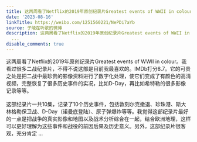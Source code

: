 ```yaml
---
title: 这两周看了Netflix的2019年原创纪录片Greatest events of WWII in colour。我看过很多二战纪录片，不得不说这部是目前我最喜欢的。IMDb打分8.7。它的可贵之处是...
date: '2023-08-16'
linkTitle: https://weibo.com/1251560221/NePDi7aYb
source: 子陵在听歌的微博
description: 这两周看了Netflix的2019年原创纪录片Greatest events of WWII in colour。我看过很多二战纪录片，不得不说这部是目前我最喜欢的。IMDb打分8.7。它的可贵之处是把二战中最珍贵的影像资料进行了数字化处理，使它们变成了有颜色的高清视频，完整恢复了很多历史事件的实况，比如D-Day，再比如希特勒的很多影像记录等等。<br><br>这部纪录片一共10集，记录了10个历史事件，包括敦刻尔克撤退、珍珠港、斯大林格勒保卫战、D-Day（诺曼底登陆）、原子弹爆炸等等。我觉得这部纪录片最好的一点是把战争的真实影像和地图以及战术分析综合在一起，结合欧洲地理，这样可以更好理解为这些事件和战役的前因后果及历史意义。另外，这部纪录片很客观，充分肯定
  ...
disable_comments: true
---
```

这两周看了Netflix的2019年原创纪录片Greatest events of WWII in colour。我看过很多二战纪录片，不得不说这部是目前我最喜欢的。IMDb打分8.7。它的可贵之处是把二战中最珍贵的影像资料进行了数字化处理，使它们变成了有颜色的高清视频，完整恢复了很多历史事件的实况，比如D-Day，再比如希特勒的很多影像记录等等。<br><br>这部纪录片一共10集，记录了10个历史事件，包括敦刻尔克撤退、珍珠港、斯大林格勒保卫战、D-Day（诺曼底登陆）、原子弹爆炸等等。我觉得这部纪录片最好的一点是把战争的真实影像和地图以及战术分析综合在一起，结合欧洲地理，这样可以更好理解为这些事件和战役的前因后果及历史意义。另外，这部纪录片很客观，充分肯定 ...